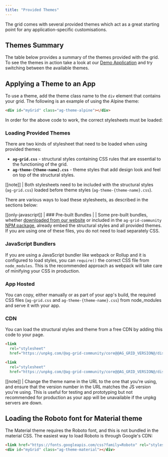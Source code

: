 ```yaml
---
title: "Provided Themes"
---
```


The grid comes with several provided themes which act as a great starting point for any application-specific customisations.

## Themes Summary

The table below provides a summary of the themes provided with the grid. To see the themes in action take a look at our [Demo Application](../../example)
and try switching between the available themes.

## Applying a Theme to an App

To use a theme, add the theme class name to the `div` element that contains your grid. The following is an example of using the Alpine theme:

```html
<div id="myGrid" class="ag-theme-alpine"></div>
```

In order for the above code to work, the correct stylesheets must be loaded:

### Loading Provided Themes

There are two kinds of stylesheet that need to be loaded when using provided themes:

- **`ag-grid.css`** - structural styles containing CSS rules that are essential to the functioning of the grid.
- **`ag-theme-{theme-name}.css`** - theme styles that add design look and feel on top of the structural styles.

[[note]]
| Both stylesheets need to be included with the structural styles (`ag-grid.css`) loaded before theme styles (`ag-theme-{theme-name}.css`).

There are various ways to load these stylesheets, as described in the sections below:

[[only-javascript]]
| ### Pre-built Bundles
|
| Some pre-built bundles, whether [downloaded from our website](/download/) or included in the `ag-grid-community` [NPM package](/npm/), already embed the structural styles and all provided themes. If you are using one of these files, you do not need to load separately CSS.

### JavaScript Bundlers

If you are using a JavaScript bundler like webpack or Rollup and it is configured to load styles, you can `require()` the correct CSS file from `node_modules`. This is the recommended approach as webpack will take care of minifying your CSS in production.

### App Hosted

You can copy, either manually or as part of your app's build, the required CSS files (`ag-grid.css` and `ag-theme-{theme-name}.css`) from node_modules and serve it with your app.

### CDN

You can load the structural styles and theme from a free CDN by adding this code to your page.

```html
<link
  rel="stylesheet"
  href="https://unpkg.com/@ag-grid-community/core@@AG_GRID_VERSION@/dist/styles/ag-grid.css" />

<link
  rel="stylesheet"
  href="https://unpkg.com/@ag-grid-community/core@@AG_GRID_VERSION@/dist/styles/ag-theme-alpine.css" />
```

[[note]]
| Change the theme name in the URL to the one that you're using, and ensure that the version number in the URL matches the JS version you're using. This is useful for testing and prototyping but not recommended for production as your app will be unavailable if the unpkg servers are down.

## Loading the Roboto font for Material theme

The Material theme requires the Roboto font, and this is not bundled in the material CSS. The easiest way to load Roboto is through Google's CDN:

```html
<link href="https://fonts.googleapis.com/css?family=Roboto" rel="stylesheet" />
<div id="myGrid" class="ag-theme-material"></div>
```
